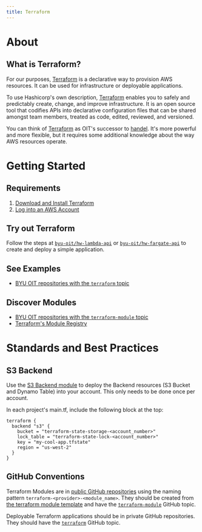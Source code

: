 ```yaml
---
title: Terraform
---
```


# About

## What is Terraform?
For our purposes, [Terraform](https://github.com/hashicorp/terraform) is a declarative way to provision AWS resources. 
It can be used for infrastructure or deployable applications.

To use Hashicorp's own description, [Terraform](https://github.com/hashicorp/terraform) enables you to safely and 
predictably create, change, and improve infrastructure. It is an open source tool that codifies APIs into declarative 
configuration files that can be shared amongst team members, treated as code, edited, reviewed, and versioned.

You can think of [Terraform](https://github.com/hashicorp/terraform) as OIT's successor to 
[handel](https://github.com/byu-oit/handel). It's more powerful and more flexible, but it requires some additional 
knowledge about the way AWS resources operate.

# Getting Started

## Requirements

1. [Download and Install Terraform](https://www.terraform.io/downloads.html)
2. [Log into an AWS Account](https://github.com/byu-oit/BYU-AWS-Documentation#accessing-byu-aws-cli)

## Try out Terraform

Follow the steps at [`byu-oit/hw-lambda-api`](https://github.com/byu-oit/hw-lambda-api) or 
[`byu-oit/hw-fargate-api`](https://github.com/byu-oit/hw-fargate-api) to create and deploy a 
simple application.

## See Examples

- [BYU OIT repositories with the `terraform` topic](https://github.com/search?q=org%3Abyu-oit+topic%3Aterraform&type=Repositories)

## Discover Modules

- [BYU OIT repositories with the `terraform-module` topic](https://github.com/search?q=org%3Abyu-oit+topic%3Aterraform-module&type=Repositories)
- [Terraform's Module Registry](https://registry.terraform.io/)

# Standards and Best Practices

## S3 Backend

Use the [S3 Backend module](https://github.com/byu-oit/terraform-aws-backend-s3) to deploy the Backend resources 
(S3 Bucket and Dynamo Table) into your account. This only needs to be done once per account.

In each project's main.tf, include the following block at the top:

```
terraform {
  backend "s3" {
    bucket = "terraform-state-storage-<account_number>"
    lock_table = "terraform-state-lock-<account_number>"
    key = "my-cool-app.tfstate"
    region = "us-west-2"
  }
}
```

## GitHub Conventions

Terraform Modules are in [public GitHub repositories](https://byu.app.box.com/file/293393654658) using the naming 
pattern `terraform-<provider>-<module_name>`. They should be created from 
[the terraform module template](https://github.com/byu-oit/terraform-module-template) and have the 
[`terraform-module`](https://github.com/search?q=org%3Abyu-oit+topic%3Aterraform-module&type=Repositories) GitHub 
topic.

Deployable Terraform applications should be in private GitHub repositories. They should have the 
[`terraform`](https://github.com/search?q=org%3Abyu-oit+topic%3Aterraform&type=Repositories) GitHub topic.

